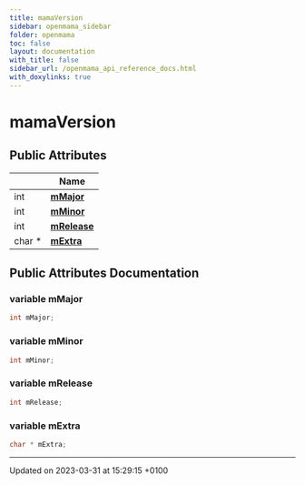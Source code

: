 ```yaml
---
title: mamaVersion
sidebar: openmama_sidebar
folder: openmama
toc: false
layout: documentation
with_title: false
sidebar_url: /openmama_api_reference_docs.html
with_doxylinks: true
---
```


# mamaVersion





## Public Attributes

|                | Name           |
| -------------- | -------------- |
| int | **[mMajor](structmamaVersion.html#variable-mmajor)**  |
| int | **[mMinor](structmamaVersion.html#variable-mminor)**  |
| int | **[mRelease](structmamaVersion.html#variable-mrelease)**  |
| char * | **[mExtra](structmamaVersion.html#variable-mextra)**  |

## Public Attributes Documentation

### variable mMajor

```cpp
int mMajor;
```


### variable mMinor

```cpp
int mMinor;
```


### variable mRelease

```cpp
int mRelease;
```


### variable mExtra

```cpp
char * mExtra;
```


-------------------------------

Updated on 2023-03-31 at 15:29:15 +0100
